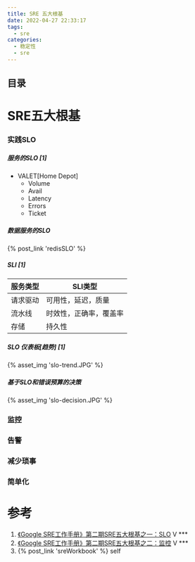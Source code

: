 ```yaml
---
title: SRE 五大根基
date: 2022-04-27 22:33:17 
tags: 
  - sre
categories:
  - 稳定性
  - sre
---
```


<p></p>
<!-- more -->

## 目录
<!-- toc -->

# SRE五大根基 
### 实践SLO  

##### 服务的SLO [1]
  - VALET[Home Depot]
    + Volume
    + Avail
    + Latency
    + Errors
    + Ticket

#####  数据服务的SLO
{% post_link 'redisSLO' %}

##### SLI [1]

| 服务类型 | SLI类型                |
| -------- | ---------------------- |
| 请求驱动 | 可用性，延迟，质量     |
| 流水线   | 时效性，正确率，覆盖率 |
| 存储     | 持久性                 |

##### SLO 仪表板[趋势] [1]
{% asset_img  'slo-trend.JPG'  %}

##### 基于SLO和错误预算的决策
{% asset_img  'slo-decision.JPG'  %}


### 监控

### 告警

### 减少琐事

### 简单化


# 参考
1. [《Google SRE工作手册》第二期SRE五大根基之一：SLO](https://www.bilibili.com/video/BV1ZK41127WY/)  V ***
2. [《Google SRE工作手册》第二期SRE五大根基之二：监控](https://www.bilibili.com/video/BV1JY411o7AS/)  V *** 
3. {%  post_link 'sreWorkbook' %} self